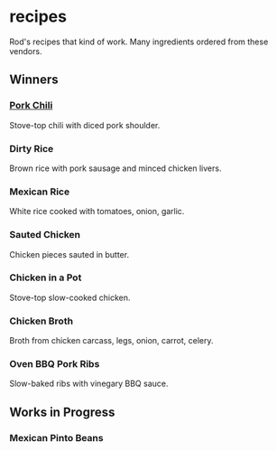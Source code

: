 # recipes

Rod's recipes that kind of work. Many ingredients ordered from these vendors.


## Winners

### [Pork Chili](winners/pork_chili.md)
Stove-top chili with diced pork shoulder.

### Dirty Rice
Brown rice with pork sausage and minced chicken livers.

### Mexican Rice
White rice cooked with tomatoes, onion, garlic.

### Sauted Chicken
Chicken pieces sauted in butter.

### Chicken in a Pot
Stove-top slow-cooked chicken.

### Chicken Broth
Broth from chicken carcass, legs, onion, carrot, celery.

### Oven BBQ Pork Ribs
Slow-baked ribs with vinegary BBQ sauce.

## Works in Progress

### Mexican Pinto Beans